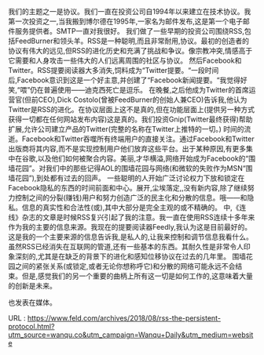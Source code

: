 我们的主题之一是协议。我们一直在投资公司自1994年以来建立在技术协议。我第一次投资之一,当我搬到博尔德在1995年,一家名为邮件发布,这是第一个电子邮件服务提供者。SMTP一直对我很好。 
 我们做了一些早期的投资公司围绕RSS,包括FeedBurner和领头羊。RSS是一种聪明,而且非常耐用,协议。最初的创造者的协议有伟大的远见,但RSS的进化历史和充满了挑战和争议。像宗教冲突,情感高于它需要和人身攻击一些伟大的人们远离周围的社区与协议。 
 然后Facebook和Twitter。RSS提要阅读器大多消失,饲料成为“Twitter提要。“一段时间后,Facebook意识到这是一个好主意,并创建了“Facebook新闻提要。“我觉得好笑,“喂”仍在普遍使用——迪克西死亡是逗乐。 
 在晚餐,之后他成为Twitter的首席运营官(但前CEO),Dick Costolo(曾被FeedBurner的创始人兼CEO)告诉我,他认为Twitter是RSS的进化。在协议层面上这不是真的,但在功能层面上(提供另一种方式获得一切都在任何网站发布内容)这是真的。我们投资Gnip(Twitter最终获得)帮助扩展,允许公司建立产品的Twitter(完整的名称在Twitter上推特的一切。) 
 时间的流逝。Facebook和Twitter吞噬所有终端用户的直接关注。通过Facebook和Twitter出版商将其内容,而不是实现控制用户他们放弃这些平台。出于某种原因,有更多集中在谷歌,以及他们如何被聚合内容。美丽,才华横溢,网络开始成为Facebook的“围墙花园”。对我们中的那些记得AOL的围墙花园与网络(和微软的失败作为MSN“围墙花园”),到处都有过去的回声。 
 一些聪明的人开始广泛讨论权力下放和锁定在Facebook隐私的东西的时间前面和中心。展开,尘埃落定,,没有新内容,除了继续努力控制之间的分裂(赚钱)用户和努力创造广泛的民主化和分散的信息。哦——和隐私。信息的真实性和合法性(或),其中大部分是完全主观的或不精确的。 
 中,《连线》杂志的文章是时候RSS复兴引起了我的注意。我一直在使用RSS连续十多年来作为我的主要的信息来源。我现在的提要阅读器Feedly,我认为这是目前最好的。这是我的一个主要来源的信息告诉我,是私人的,让我来控制和调节信息我看什么。 
 虽然RSS已经消失在互联网的管道,还有一些基本的东西。其耐久性是非常令人印象深刻的,尤其是在缺乏的背景下的进化和感知位移协议在过去的几年里。 
 围墙花园之间的紧张关系(或锁定,或者无论你想称呼它)和分散的网络可能永远不会结束。但是,感觉我们的另一个重要的曲柄上所有这一切是如何工作的,这意味着大量的创新是未来。 
  
  
 也发表在媒体。 
  
  
   
  URL : https://www.feld.com/archives/2018/08/rss-the-persistent-protocol.html?utm_source=wanqu.co&utm_campaign=Wanqu+Daily&utm_medium=website
